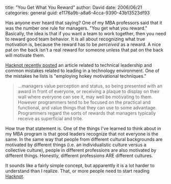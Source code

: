 
title: "You Get What You Reward"
author: David
date: 2006/06/21
categories: general
guid: e1176a9b-a8a6-4cca-9390-43b13523df93

Has anyone ever heard that saying? One of my MBA professors said that it was the number one rule for managers. "You get what you reward." Basically, the idea is that if you want a team to work together, then you need to reward good team behavior. It is all about recognizing what true motivation is, because the reward has to be *perceived* as a reward. A nice pat on the back isn't a real reward for someone unless that pat on the back will motivate them. 

[Hacknot recently posted](http://www.hacknot.info/hacknot/action/showEntry?eid=87) an article related to technical leadership and common mistakes related to leading in a technology environment. One of the mistakes he lists is "employing hokey motivational techniques." 

> ...managers value perception and status, so being presented with an award in front of everyone, or receiving a plaque to display on their wall where everyone can see it, may well be motivating to them. However programmers tend to be focused on the practical and functional, and value things that they can use to some advantage. Programmers regard the sorts of rewards that managers typically receive as superficial and trite.

How true that statement is. One of the things I've learned to think about in my MBA program is that good leaders recognize that not everyone is the same. In the same way that people from different cultural backgrounds are motivated by different things (i.e. an individualistic culture versus a collective culture), people in different professions are also motivated by different things. Honestly, different professions ARE different cultures.

It sounds like a fairly simple concept, but apparently it is a lot harder to understand than I realize. That, or more people need to start reading [Hacknot](http://www.hacknot.info/).

